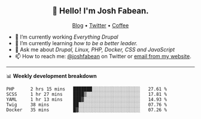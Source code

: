 <h2 align="center">👋 Hello! I'm Josh Fabean.</h2>
<p align="center">
  <a href="https://joshfabean.com">Blog</a> •
  <a href="https://twitter.com/fabean">Twitter</a> •
  <a href="https://www.buymeacoffee.com/LSxne6Yr4">Coffee</a>
</p>

- 🔭 I’m currently working *Everything Drupal*
- 🌱 I’m currently learning *how to be a better leader.*
- 💬 Ask me about *Drupal, Linux, PHP, Docker, CSS and JavaScript*
- 📫 How to reach me: [@joshfabean](https://twitter.com/joshfabean) on Twitter or [email from my website](https://joshfabean.com).

-------

📊 **Weekly development breakdown**
<!--START_SECTION:waka-->
```text
PHP      2 hrs 15 mins   ███████░░░░░░░░░░░░░░░░░░   27.61 % 
SCSS     1 hr 27 mins    ████▒░░░░░░░░░░░░░░░░░░░░   17.81 % 
YAML     1 hr 13 mins    ███▓░░░░░░░░░░░░░░░░░░░░░   14.93 % 
Twig     38 mins         ██░░░░░░░░░░░░░░░░░░░░░░░   07.76 % 
Docker   35 mins         █▓░░░░░░░░░░░░░░░░░░░░░░░   07.26 % 
```
<!--END_SECTION:waka-->

<!--
**fabean/fabean** is a ✨ _special_ ✨ repository because its `README.md` (this file) appears on your GitHub profile.

Here are some ideas to get you started:

- 🔭 I’m currently working on ...
- 🌱 I’m currently learning ...
- 👯 I’m looking to collaborate on ...
- 🤔 I’m looking for help with ...
- 💬 Ask me about ...
- 📫 How to reach me: ...
- 😄 Pronouns: ...
- ⚡ Fun fact: ...
-->
